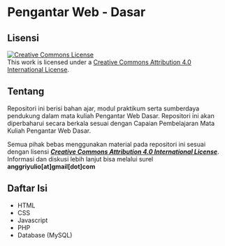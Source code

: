 # Pengantar Web - Dasar
## Lisensi
[![Creative Commons License](https://i.creativecommons.org/l/by/4.0/88x31.png)](http://creativecommons.org/licenses/by/4.0/)  
This work is licensed under a [Creative Commons Attribution 4.0 International License](http://creativecommons.org/licenses/by/4.0/).

## Tentang
Repositori ini berisi bahan ajar, modul praktikum serta sumberdaya pendukung dalam mata kuliah Pengantar Web Dasar. Repositori ini akan diperbaharui secara berkala sesuai dengan Capaian Pembelajaran Mata Kuliah Pengantar Web Dasar.

Semua pihak bebas menggunakan material pada repositori ini sesuai dengan lisensi ***[Creative Commons Attribution 4.0 International License](http://creativecommons.org/licenses/by/4.0/)***. Informasi dan diskusi lebih lanjut bisa melalui surel **anggriyulio[at]gmail[dot]com**

## Daftar Isi

- HTML
- CSS
- Javascript
- PHP
- Database (MySQL)

